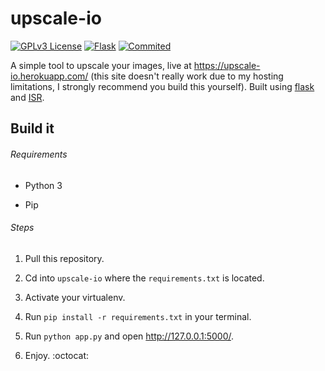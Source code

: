 # upscale-io
[![GPLv3 License](https://img.shields.io/badge/%20License-GPL%20v3-yellow?style=flat-square&labelColor=black)](https://opensource.org/licenses/)
[![Flask](https://img.shields.io/static/v1?label=&message=Flask&color=red&style=flat-square&logo=flask&logoColor=black&logoWidth=16&labelColor=&link=)](https://github.com/pallets/flask)
[![Commited](https://img.shields.io/github/last-commit/albbus-stack/upscale-io?label=Commited&color=42c5f5&style=flat-square&logo=heroku&logoColor=42c5f5&logoWidth=17&labelColor=black)](https://github.com/albbus-stack/upscale-io/commits)

A simple tool to upscale your images, live at https://upscale-io.herokuapp.com/ (this site doesn't really work due to my hosting limitations, I strongly recommend you build this yourself).
Built using [flask](https://github.com/pallets/flask) and [ISR](https://github.com/idealo/image-super-resolution).

## Build it

###### Requirements

* Python 3

* Pip

###### Steps

1. Pull this repository.

2. Cd into `upscale-io` where the `requirements.txt` is located.
    
3. Activate your virtualenv.

4. Run `pip install -r requirements.txt` in your terminal.

5. Run `python app.py` and open http://127.0.0.1:5000/.

6. Enjoy.  :octocat:
